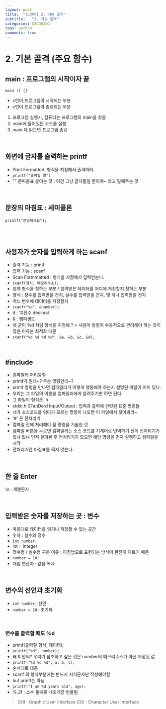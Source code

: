 ```yaml
---
layout: post
title:  "[C언어] 2. 기본 골격"
subtitle:   "2. 기본 골격"
categories: CSCODING
tags: python
comments: true
---
```


# 2. 기본 골격 (주요 함수)

## main : 프로그램의 시작이자 끝

`main () {}` <br>

- c언어 프로그램이 시작되는 부분
- c언어 프로그램이 종료되는 부분

1. 프로그램 실행시, 컴퓨터는 프로그램의 main을 찾음
2. main에 들어있는 코드를 실행
3. main 다 읽으면 프로그램 종료

<br>

## 화면에 글자를 출력하는 printf

- Print Formatted. 형식을 지정해서 출력하라.
- `printf("출력할 말")`
- "" 큰따옴표 붙이는 것 : 이건 그냥 글자들일 뿐이야~ 라고 말해주는 것

<br>

## 문장의 마침표 : 세미콜론
`printf("안녕하세요");`

<br><br>

## 사용자가 숫자를 입력하게 하는 scanf

- 출력 기능 : printf
- 입력 기능 : scanf
- Scan Formmatted : 형식을 지정해서 입력받는다.
- `scanf(형식, 메모리주소);`
- 입력 형식을 정하는 부분 / 입력받은 데이터를 어디에 저장할지 정하는 부분
- 형식 : 정수를 입력받을 건지, 실수를 입력받을 건지, 몇 개나 입력받을 건지
- 어느 변수에 데이터를 저장할지
- `scanf("%d", &number);`
- d : 10진수 decimal
- & : 앰퍼센드
- 왜 굳이 %d 처럼 형식을 지정해 ? > 사람이 일일이 수동적으로 관리해야 하는 것이 많은 이유는 최적화 때문
- `scanf("%d %d %d %d", &a, &b, &c, &d);`

<br>

## #include

- 컴파일러 어리둥절
- printf가 뭔데~? 무슨 명령인데~?
- printf 명령을 만나면 컴파일러가 어떻게 행동해야 하는지 설명된 파일이 이미 있다.
- 우리는 그 파일의 이름을 컴파일러에게 알려주기만 하면 된다.
- 그 파일의 형식은 .h
- stdio.h STanDerd Input/Output : 입력과 출력에 관련된 표준 명령들
- 네가 소스코드를 읽다가 모르는 명령이 나오면 이 파일에서 찾아봐라~
- '#' 은 전처리기
- 컴파일 전에 처리해야 될 명령을 기술한 것
- 컴파일 버튼을 누르면 컴파일러는 소스 코드를 기계어로 번역하기 전에 전처리기가 있나 없나 먼저 살펴본 후
전처리기가 있으면 해당 명령을 먼저 실행하고 컴파일을 시작
- 전처리기엔 마침표를 찍지 않는다.

<br>


## 한 줄 Enter
\n : 개행문자

<br>

## 입력받은 숫자를 저장하는 곳 : 변수

- 마음대로 데이터를 읽거나 저장할 수 있는 공간
- 숫자 : 실수와 정수
- `int number;`
- int = integer
- 정수형 / 실수형 구분 이유 : 이진법으로 표현되는 방식이 완전히 다르기 때문
- `number = 10;`
- 대입 연산자 : 값을 복사

<br>

## 변수의 선언과 초기화

- `int number;` 선언
- `number = 10;` 초기화

<br>


### 변수를 출력할 때도 %d

- printf(출력할 형식, 데이터);
- `printf("%d", number);`
- 왜 & 안써? 우리가 참조하고 싶은 것은 number의 메모리주소가 아닌 저장된 값
- `printf("%d %d %d", a, b, c);`
- 순서대로 대응
- scanf 의 형식부분에는 반드시 서식문자만 작성해야함
- but printf는 아님
- `printf("I am %d years old", age);`
- %.2f : 소수 둘째로 나오게끔 반올림

> GUI : Graphic User Interface
> CUI : Character User Interface
